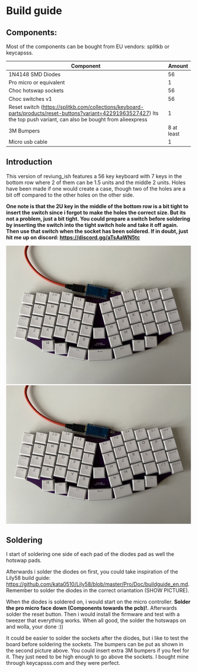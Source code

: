 # Build guide

## Components:
Most of the components can be bought from EU vendors: splitkb or keycapsss.

| Component  | Amount |
| ------------- | ------------- |
| 1N4148 SMD Diodes  | 56  |
| Pro micro or equivalent  | 1  |
| Choc hotswap sockets | 56 |
| Choc switches v1| 56 |
| Reset switch (https://splitkb.com/collections/keyboard-parts/products/reset-buttons?variant=42291963527427) Its the top push variant, can also be bought from alieexpress| 1 |
| 3M Bumpers | 8 at least |
| Micro usb cable | 1 |

## Introduction
This version of reviung_ish features a 56 key keyboard with 7 keys in the bottom row where 2 of them can be 1.5 units and the middle 2 units. Holes have been made if one would create a case, though two of the holes are a bit off compared to the other holes on the other side.

<strong>One note is that the 2U key in the middle of the bottom row is a bit tight to insert the switch since i forgot to make the holes the correct size. But its not a problem, just a bit tight. You could prepare a switch before soldering by inserting the switch into the tight switch hole and take it off again. Then use that switch when the socket has been soldered. If in doubt, just hit me up on discord: https://discord.gg/aTsAaWN5tc</strong>

![picture1](https://github.com/fredbabe/reviung_ish/blob/main/pictures/picture1.jpg)
![picture2](https://github.com/fredbabe/reviung_ish/blob/main/pictures/picture1.jpg)

## Soldering

I start of soldering one side of each pad of the diodes pad as well the hotswap pads.

Afterwards i solder the diodes on first, you could take inspiration of the Lily58 build guide: https://github.com/kata0510/Lily58/blob/master/Pro/Doc/buildguide_en.md. Remember to solder the diodes in the correct oriantation (SHOW PICTURE).

When the diodes is soldered on, i would start on the micro controller. <strong>Solder the pro micro face down (Components towards the pcb)!.</strong> Afterwards solder the reset button. Then i would install the firmware and test with a tweezer that everything works. When all good, the solder the hotswaps on and wolla, your done :))

It could be easier to solder the sockets after the diodes, but i like to test the board before soldering the sockets. The bumpers can be put as shown in the second picture above. You could insert extra 3M bumpers if you feel for it. They just need to be high enough to go above the sockets. I bought mine through keycapsss.com and they were perfect.
